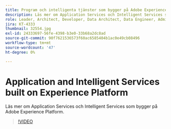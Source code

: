 ```yaml
---
title: Program och intelligenta tjänster som bygger på Adobe Experience Platform
description: Läs mer om Application Services och Intelligent Services som bygger på Adobe Experience Platform.
role: Leader, Architect, Developer, Data Architect, Data Engineer, Admin, User
jira: KT-4333
thumbnail: 32554.jpg
exl-id: 24333697-56fe-4398-b3e0-33b68a2dc8ad
source-git-commit: 90f7621536573f60ac6585404b1ac0e49cb08496
workflow-type: tm+mt
source-wordcount: '47'
ht-degree: 0%

---
```


# Application and Intelligent Services built on Experience Platform

Läs mer om Application Services och Intelligent Services som bygger på Adobe Experience Platform.

>[!VIDEO](https://video.tv.adobe.com/v/32554?quality=12&learn=on)

